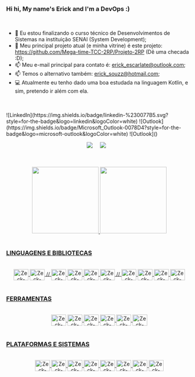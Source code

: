 ### Hi hi, My name's Erick and I'm a DevOps :)

<br>

<!--
**z-eck/z-eck** is a ✨ _special_ ✨ repository because its `README.md` (this file) appears on your GitHub profile.

Here are some ideas to get you started:

- 🔭 I’m currently working on ...
- 🌱 I’m currently learning ...
- 👯 I’m looking to collaborate on ...
- 🤔 I’m looking for help with ...
- 💬 Ask me about ...
- 📫 How to reach me: ...
- 😄 Pronouns: ...
- ⚡ Fun fact: ...
-->

- 🌱 Eu estou finalizando o curso técnico de Desenvolvimentos de Sistemas na instituição SENAI (System Development);
- 📁 Meu principal projeto atual (e minha vitrine) é este projeto: https://github.com/Mega-time-TCC-2RP/Projeto-2RP (Dê uma checada :D);
- 📫 Meu e-mail principal para contato é: erick_escarlate@outlook.com;
- 📫 Temos o alternativo também: erick_souzz@hotmail.com;
- 💻 Atualmente eu tenho dado uma boa estudada na linguagem Kotlin, e sim, pretendo ir além com ela.
<br>
<br>
![LinkedIn](https://img.shields.io/badge/linkedin-%230077B5.svg?style=for-the-badge&logo=linkedin&logoColor=white)
![Outlook](https://img.shields.io/badge/Microsoft_Outlook-0078D4?style=for-the-badge&logo=microsoft-outlook&logoColor=white)
![Outlook]()
<p align="center">
  <a target="_blank"href="https://www.linkedin.com/in/z-eck/"><img src="https://img.shields.io/badge/linkedin-%230077B5.svg?&style=for-the-badge&logo=linkedin&logoColor=white" /></a>&nbsp;&nbsp;&nbsp;&nbsp;
  <a href="mailto:erick_escarlate@outlook.com"><img src="https://img.shields.io/badge/Microsoft_Outlook-0078D4?style=for-the-badge&logo=microsoft-outlook&logoColor=white" /></a>&nbsp;&nbsp;&nbsp;&nbsp;
</p>
<br>
<br>

<div align="center">
  <a href="https://github.com/z-eck">
  <img height="180em" src="https://github-readme-stats.vercel.app/api?username=z-eck&show_icons=true&theme=synthwave&include_all_commits=true&count_private=true"/>
  <img height="180em" src="https://github-readme-stats.vercel.app/api/top-langs/?username=z-eck&layout=compact&langs_count=7&theme=synthwave"/>
</div><br>

### LINGUAGENS E BIBLIOTECAS

<div style="display: inline_block; text-align: center"><br>
    <img align="center" alt="Zeck-Kotlin" height="30" width="40" src="https://cdn.jsdelivr.net/gh/devicons/devicon/icons/kotlin/kotlin-plain.svg">
    <img align="center" alt="Zeck-Git" height="30" width="40" src="https://cdn.jsdelivr.net/gh/devicons/devicon/icons/git/git-original.svg">
  //
    <img align="center" alt="Zeck-CSharp" height="30" width="40" src="https://cdn.jsdelivr.net/gh/devicons/devicon/icons/csharp/csharp-original.svg">
    <img align="center" alt="Zeck-MySQL" height="30" width="40" src="https://cdn.jsdelivr.net/gh/devicons/devicon/icons/mysql/mysql-original.svg">
    <img align="center" alt="Zeck-Python" height="30" width="40" src="https://cdn.jsdelivr.net/gh/devicons/devicon/icons/python/python-original.svg">
    <img align="center" alt="Zeck-ReactJS" height="30" width="40" src="https://cdn.jsdelivr.net/gh/devicons/devicon/icons/react/react-original.svg">
  //
    <img align="center" alt="Zeck-CSS" height="30" width="40" src="https://cdn.jsdelivr.net/gh/devicons/devicon/icons/css3/css3-original.svg">
    <img align="center" alt="Zeck-HTML" height="30" width="40" src="https://cdn.jsdelivr.net/gh/devicons/devicon/icons/html5/html5-original.svg">
    <img align="center" alt="Zeck-JS" height="30" width="40" src="https://cdn.jsdelivr.net/gh/devicons/devicon/icons/javascript/javascript-original.svg">
    <img align="center" alt="Zeck-NodeJS" height="30" width="40" src="https://cdn.jsdelivr.net/gh/devicons/devicon/icons/nodejs/nodejs-original.svg">
</div><br>
  
### FERRAMENTAS
  
<div style="display: inline_block; text-align: center"><br>
    <img align="center" alt="Zeck-Figma" height="30" width="40" src="https://cdn.jsdelivr.net/gh/devicons/devicon/icons/figma/figma-original.svg">
    <img align="center" alt="Zeck-IntelliJ" height="30" width="40" src="https://cdn.jsdelivr.net/gh/devicons/devicon/icons/intellij/intellij-original.svg">
    <img align="center" alt="Zeck-Jupyter" height="30" width="40" src="https://cdn.jsdelivr.net/gh/devicons/devicon/icons/jupyter/jupyter-original-wordmark.svg">
    <img align="center" alt="Zeck-VIM" height="30" width="40" src="https://cdn.jsdelivr.net/gh/devicons/devicon/icons/vim/vim-original.svg">
    <img align="center" alt="Zeck-VisualStudio" height="30" width="40" src="https://cdn.jsdelivr.net/gh/devicons/devicon/icons/visualstudio/visualstudio-plain.svg">
    <img align="center" alt="Zeck-VSCode" height="30" width="40" src="https://cdn.jsdelivr.net/gh/devicons/devicon/icons/vscode/vscode-original.svg">
</div><br>

### PLATAFORMAS E SISTEMAS

<div style="display: inline_block; text-align: center"><br>
    <img align="center" alt="Zeck-Amazon" height="30" width="40" src="https://cdn.jsdelivr.net/gh/devicons/devicon/icons/amazonwebservices/amazonwebservices-original.svg">
    <img align="center" alt="Zeck-Azure" height="30" width="40"src="https://cdn.jsdelivr.net/gh/devicons/devicon/icons/azure/azure-original.svg">
    <img align="center" alt="Zeck-CentOS" height="30" width="40" src="https://cdn.jsdelivr.net/gh/devicons/devicon/icons/centos/centos-original.svg">
    <img align="center" alt="Zeck-Debian" height="30" width="40" src="https://cdn.jsdelivr.net/gh/devicons/devicon/icons/debian/debian-original.svg">
    <img align="center" alt="Zeck-Linux" height="30" width="40" src="https://cdn.jsdelivr.net/gh/devicons/devicon/icons/linux/linux-original.svg">
    <img align="center" alt="Zeck-mcsftSQLServer" height="30" width="40" src="https://cdn.jsdelivr.net/gh/devicons/devicon/icons/microsoftsqlserver/microsoftsqlserver-plain.svg">
    <img align="center" alt="Zeck-Ubuntu" height="30" width="40" src="https://cdn.jsdelivr.net/gh/devicons/devicon/icons/ubuntu/ubuntu-plain.svg">
    <img align="center" alt="Zeck-Wordpress" height="30" width="40" src="https://cdn.jsdelivr.net/gh/devicons/devicon/icons/wordpress/wordpress-original.svg">
</div>

<!-- Bibliografia: -->
<!-- https://github.com/anuraghazra/github-readme-stats -->
<!-- https://devicon.dev/ -->
<!-- https://www.ti-enxame.com/pt/markdown/como-alinhar-e-justificar-corretamente-o-alinhamento-no-markdown/822340779/ -->
<!-- https://www.maujor.com/tutorial/propriedades-css-para-estilizacao-de-fontes.php -->

<!-- <div style="text-align: center; font-size: 30px; font-variant:small-caps; color: #ff2400">Plataformas e sistemas</div> -->

<!-- <div style="text-align: center; font-size: 30px; font-variant:small-caps; color: #ff2400">Linguagens e funcionalidades</div> -->
